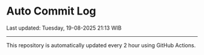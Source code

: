 # Auto Commit Log

Last updated: Tuesday, 19-08-2025 21:13 WIB

---

This repository is automatically updated every 2 hour using GitHub Actions.
